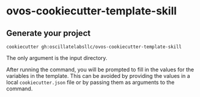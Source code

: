 # ovos-cookiecutter-template-skill

## Generate your project

`cookiecutter gh:oscillatelabsllc/ovos-cookiecutter-template-skill`

The only argument is the input directory.

After running the command, you will be prompted to fill in the values for the variables in the template.
This can be avoided by providing the values in a local `cookiecutter.json` file or by passing them as arguments to the command.
